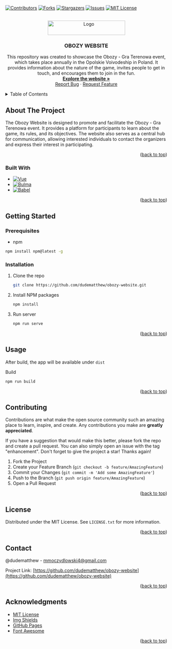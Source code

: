 <a name="readme-top"></a>


<!-- PROJECT SHIELDS -->
[![Contributors][contributors-shield]][contributors-url]
[![Forks][forks-shield]][forks-url]
[![Stargazers][stars-shield]][stars-url]
[![Issues][issues-shield]][issues-url]
[![MIT License][license-shield]][license-url]



<!-- PROJECT LOGO -->
<br />
<div align="center">
  <a href="https://github.com/dudematthew/obozy-website">
    <img src="src/assets/logo.png" alt="Logo" width="241" height="45">
  </a>

  <h3 align="center">OBOZY WEBSITE</h3>

  <p align="center">
    This repository was created to showcase the Obozy - Gra Terenowa event, which takes place annually in the Opolskie Voivodeship in Poland. It provides information about the nature of the game, invites people to get in touch, and encourages them to join in the fun.
    <br />
    <a href="http://www.obozygraterenowa.pl"><strong>Explore the website »</strong></a>
    <br />
    <a href="https://github.com/dudematthew/obozy-website/issues">Report Bug</a>
    ·
    <a href="https://github.com/dudematthew/obozy-website/issues">Request Feature</a>
  </p>
</div>



<!-- TABLE OF CONTENTS -->
<details>
  <summary>Table of Contents</summary>
  <ol>
    <li>
      <a href="#about-the-project">About The Project</a>
      <ul>
        <li><a href="#built-with">Built With</a></li>
      </ul>
    </li>
    <li>
      <a href="#getting-started">Getting Started</a>
      <ul>
        <li><a href="#prerequisites">Prerequisites</a></li>
        <li><a href="#installation">Installation</a></li>
      </ul>
    </li>
    <li><a href="#usage">Usage</a></li>
    <!-- <li><a href="#roadmap">Roadmap</a></li> -->
    <li><a href="#contributing">Contributing</a></li>
    <li><a href="#license">License</a></li>
    <li><a href="#contact">Contact</a></li>
    <li><a href="#acknowledgments">Acknowledgments</a></li>
  </ol>
</details>



<!-- ABOUT THE PROJECT -->
## About The Project

<!-- [![Product Name Screen Shot][product-screenshot]](https://example.com) -->

The Obozy Website is designed to promote and facilitate the Obozy - Gra Terenowa event. It provides a platform for participants to learn about the game, its rules, and its objectives. The website also serves as a central hub for communication, allowing interested individuals to contact the organizers and express their interest in participating.

<p align="right">(<a href="#readme-top">back to top</a>)</p>



### Built With

* [![Vue][Vue.js]][Vue-url]
* [![Bulma][Bulma]][Bulma-url]
* [![Babel][Babel]][Babel-url]

<p align="right">(<a href="#readme-top">back to top</a>)</p>



<!-- GETTING STARTED -->
## Getting Started

### Prerequisites

*  npm
  ```sh
  npm install npm@latest -g
  ```

### Installation

1. Clone the repo
   ```sh
   git clone https://github.com/dudematthew/obozy-website.git
   ```
2. Install NPM packages
   ```sh
   npm install
   ```
3. Run server
   ```sh
   npm run serve
   ```

<p align="right">(<a href="#readme-top">back to top</a>)</p>



<!-- USAGE EXAMPLES -->
## Usage

  After build, the app will be available under `dist`

  Build
   ```sh
  npm run build
  ```

<p align="right">(<a href="#readme-top">back to top</a>)</p>



<!-- ROADMAP -->
<!-- ## Roadmap

- [x] Add Home Page
- [x] BOOST Manual Page
- [x] User Panel
- [x] Game Master Panel
- [ ] Multi-language Support
    - [x] Polish
    - [ ] English

See the [open issues](https://github.com/dudematthew/boost-rpg-tools/issues) for a full list of proposed features (and known issues).

<p align="right">(<a href="#readme-top">back to top</a>)</p> -->



<!-- CONTRIBUTING -->
## Contributing

Contributions are what make the open source community such an amazing place to learn, inspire, and create. Any contributions you make are **greatly appreciated**.

If you have a suggestion that would make this better, please fork the repo and create a pull request. You can also simply open an issue with the tag "enhancement".
Don't forget to give the project a star! Thanks again!

1. Fork the Project
2. Create your Feature Branch (`git checkout -b feature/AmazingFeature`)
3. Commit your Changes (`git commit -m 'Add some AmazingFeature'`)
4. Push to the Branch (`git push origin feature/AmazingFeature`)
5. Open a Pull Request

<p align="right">(<a href="#readme-top">back to top</a>)</p>



<!-- LICENSE -->
## License

Distributed under the MIT License. See `LICENSE.txt` for more information.

<p align="right">(<a href="#readme-top">back to top</a>)</p>



<!-- CONTACT -->
## Contact

@dudematthew - mmoczydlowski4@gmail.com

Project Link: [https://github.com/dudematthew/obozy-website](https://github.com/dudematthew/obozy-website)

<p align="right">(<a href="#readme-top">back to top</a>)</p>



<!-- ACKNOWLEDGMENTS -->
## Acknowledgments

* [MIT License](https://choosealicense.com/licenses/mit/)
* [Img Shields](https://shields.io)
* [GitHub Pages](https://pages.github.com)
* [Font Awesome](https://fontawesome.com)

<p align="right">(<a href="#readme-top">back to top</a>)</p>



<!-- MARKDOWN LINKS & IMAGES -->
<!-- https://www.markdownguide.org/basic-syntax/#reference-style-links -->
[contributors-shield]: https://img.shields.io/github/contributors/dudematthew/obozy-website.svg?style=flat-square
[contributors-url]: https://github.com/dudematthew/obozy-website/graphs/contributors
[forks-shield]: https://img.shields.io/github/forks/dudematthew/obozy-website.svg?style=flat-square
[forks-url]: https://github.com/dudematthew/obozy-website/network/members
[stars-shield]: https://img.shields.io/github/stars/dudematthew/obozy-website.svg?style=flat-square
[stars-url]: https://github.com/dudematthew/obozy-website/stargazers
[issues-shield]: https://img.shields.io/github/issues/dudematthew/obozy-website.svg?style=flat-square
[issues-url]: https://github.com/dudematthew/obozy-website/issues
[license-shield]: https://img.shields.io/github/license/dudematthew/obozy-website.svg?style=flat-square
[license-url]: https://github.com/dudematthew/obozy-website/blob/master/LICENSE
[product-screenshot]: images/screenshot.png
<!-- https://simpleicons.org -->
[Vue.js]: https://img.shields.io/badge/Vue.js-35495E?style=for-the-badge&logo=vuedotjs&logoColor=4FC08D
[Vue-url]: https://vuejs.org/
[Bulma]: https://img.shields.io/badge/Bulma-white?style=for-the-badge&logo=bulma&logoColor=00D1B2
[Bulma-url]: https://bulma.io/
[Babel]: https://img.shields.io/badge/Babel-3B3C38?style=for-the-badge&logo=babel&logoColor=#F9DC3E
[Babel-url]: https://babeljs.io/
